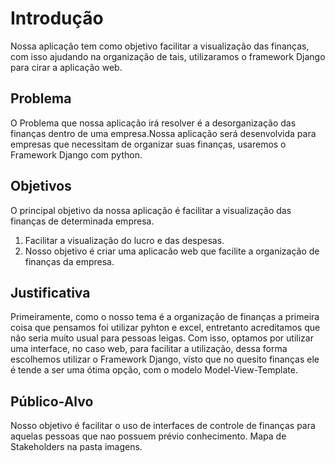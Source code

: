 # Introdução

Nossa aplicação tem como objetivo facilitar a visualização das finanças, com isso ajudando na organização de tais, utilizaramos o framework Django para cirar a aplicação web.

## Problema

O Problema que nossa aplicação irá resolver é a desorganização das finanças dentro de uma empresa.Nossa aplicação será desenvolvida para empresas que necessitam de organizar suas finanças, usaremos o Framework Django com python.

## Objetivos

O principal objetivo da nossa aplicação é facilitar a visualização das finanças de determinada empresa.

1. Facilitar a visualização do lucro e das despesas.
2. Nosso objetivo é criar uma aplicacão web que facilite a organização de finanças da empresa.
 
## Justificativa

Primeiramente,  como o nosso tema é a organização de finanças a primeira coisa que pensamos foi utilizar pyhton e excel, entretanto acreditamos que não seria muito usual para pessoas leigas. Com isso, optamos por utilizar uma interface, no caso web, para facilitar a utilização, dessa forma escolhemos utilizar o Framework Django, visto que no quesito finanças ele é tende a ser uma ótima opção, com o modelo Model-View-Template.  


## Público-Alvo

Nosso objetivo é facilitar o uso de interfaces de controle de finanças para aquelas pessoas que nao possuem prévio conhecimento. 
Mapa de Stakeholders na pasta imagens.
